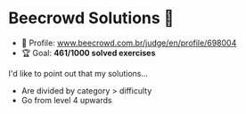 # Beecrowd Solutions 🐝

* 👤 Profile: www.beecrowd.com.br/judge/en/profile/698004
* 🏆 Goal: **461/1000 solved exercises**

I'd like to point out that my solutions...

* Are divided by category > difficulty
* Go from level 4 upwards
